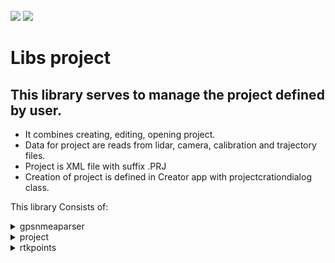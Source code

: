 <!-- PROJECT LOGO -->
<br />
<div align="left">
<img src="https://github.com/dekdekan/lidaretto-desktop/blob/completeRefactor_change_cuts/README_images/logo_black.svg#gh-light-mode-only">
<img src="https://github.com/dekdekan/lidaretto-desktop/blob/completeRefactor_change_cuts/README_images/logo_white.svg#gh-dark-mode-only">
</div>
  <h1 align="left">Libs project</h1>

## This library serves to manage the project defined by user.
 - It combines creating, editing, opening project.
 - Data for project are reads from lidar, camera, calibration and trajectory files.
 - Project is XML file with suffix .PRJ
 - Creation of project is defined in Creator app with projectcrationdialog class.
 
This library Consists of:

<!-- //////////////////////////////////////////////////////////////////////////////////////////////////////////////////////////////////////////////////////// -->

<details><summary>gpsnmeaparser</summary>
<p>

## gpsnmeaparser is class using for parsing GNSS Logs, specifically GGA and RMC logs.
  ### Getting Started
1. To start, simply create object of this class and then you can use corresponding methods.
2. You can also create and init object of this class by using conscructor:
```js
  gpsNMEAparser();
```
&emsp;Or:
```js
  gpsNMEAparser(std::string GGASentence,std::string RMCSentence)
```  
  
  GGA sentence looks like as follow:
  <img src="https://github.com/AlexPoltak/vrs_cvicenie_3/blob/main/Src/GPGGA.png">
  
1. To check whether some GGA sentence is valid use **isValidGGA** on object:
  
    - Returns true when sentence is valid GGA sentence, else returns false
```js
  bool isValidGGA(const std::string GGASentence)
```
2. To set class values parsed from GGA sentence use:

```js
  void setValuesGGA(std::string GGA)
```
  <br>
  
  RMC sentence looks like as follow:
  <img src="https://github.com/AlexPoltak/vrs_cvicenie_3/blob/main/Src/GPMRCAsset%201.png">
  
1. To check whether some RMC sentence is valid use **isValidRMC** on object:
  
    - Returns true when sentence is valid RMC sentence, else returns false
```js
  bool isValidRMC(const std::string RMCSentence)
```
2. To set class values parsed from RMC sentence use:

```js
  void setValuesRMC(const std::string RMCSentence)
```
  
---  
  
</p>
</details>


<!-- //////////////////////////////////////////////////////////////////////////////////////////////////////////////////////////////////////////////////////// -->

<details><summary>project</summary>
<p>

#### This class serves for manipulating with project that are created by user. Creation is done in the creator app(by projectcreationdialog class) where user have to load trajectory, lidar and calibration file(That files are required for project creation). Optionally user can load camera file, if were obtained.
Based on these files is created project thanks to which user can interact with all basic stuff(Trajectory displaying, selection, showing informations, profiles generation and more).Most of operations with project are used in creator app(in corresponding classes)

  ### Getting Started
  
1. For access to all methods first create object of this class:
  
    - `c_qualityType` - quality indicator displayed on trajectory:&emsp;0 - position<br>     &emsp;&emsp;&emsp;&emsp;&emsp;&emsp;&emsp;&emsp;&emsp;&emsp;&emsp;&emsp;&emsp;&emsp;&emsp;&emsp;&emsp;&emsp;&emsp;&emsp;&emsp;&emsp;&emsp;&emsp;&emsp;&emsp;&nbsp;
1 - heading<br>
&emsp;&emsp;&emsp;&emsp;&emsp;&emsp;&emsp;&emsp;&emsp;&emsp;&emsp;&emsp;&emsp;&emsp;&emsp;&emsp;&emsp;&emsp;&emsp;&emsp;&emsp;&emsp;&emsp;&emsp;&emsp;&emsp;&nbsp;
2 - PDOP<br>     &emsp;&emsp;&emsp;&emsp;&emsp;&emsp;&emsp;&emsp;&emsp;&emsp;&emsp;&emsp;&emsp;&emsp;&emsp;&emsp;&emsp;&emsp;&emsp;&emsp;&emsp;&emsp;&emsp;&emsp;&emsp;&emsp;&nbsp;
3 - speed
    - `c_stdprecision` - maximum precision of position 
    - `c_minstdprecision` - minimum precision of position 
    - `c_stdprecisionHeading` - maximum heading precision
    - `c_minstdprecisionHeading` - minimum heading precision
    - `c_minPDOP` - disable/enable calculation
    - `c_maxPDOP` - disable/enable calculation
    - `c_minSpeed` - minimum speed precision
    - `c_maxSpeed` - maximum speed precision
    - `c_smartfilter` - whether smart filter is enabled(remove scans while standing)
    - `c_speedfilter` - whether speed filter is enabled
    - `c_speedfilterThreshold` - speed threshold for speed filter
  
> All this input parameters user can change in tab settings.(It is done by minmaxprecisiondialog class in creator app)
 ```js
    std::shared_ptr<Project> nameOfProjectObject=std::make_shared<Project>( int c_qualityType, double c_stdprecision, double c_minstdprecision, double c_stdprecisionHeading, double c_minstdprecisionHeading,double c_minPDOP, double c_maxPDOP,double c_minSpeed, double c_maxSpeed, bool c_smartfilter, bool c_speedfilter, double c_speedfilterThreshold)
  ``` 
  
2. If you want to clear project values based on which informations are displayed in UI,  use:
  
```js
  void Project::clearProject()
```    
<details><summary>&emsp;&emsp; Some required step to create project </summary>  <!--////////////////////////////////////////////////////////////////////// --></br>

1. Setting project path that contains project file name(to this file will be stored project values after saving)
```js
  void Project::setProjectFilename(QString newProjectFile)
``` 
<br>
  
2. Setting trajectory file path:
```js
  void Project::setTrajectoryFilename(QString newTrajectoryFile)
```  
 
<br>
  
3. Setting lidar file path:
      
     - `index` - ID of lidar
    
```js
  void Project::setLidarFilename(QString newLidarFile,int index)
```  
  
<br>  
  
4. Setting path to calibration file:
```js
  void Project::setCalibrationFilename(QString newCalibrationFile)
```  
  
<br> 
  
5. Setting calibration values from calibration file:
  
 > It returns true when everything was set correctly, else returns false
  
```js
  bool Project::setCoreConfigurationFromCalibrationFile(const char *filename)
```  
  
<br>  
  
6. Preparing needed structure that holds all lidar and camera devices info:
  
 > It is used after setting the calibration file
     
```js
  void Project::initDevices()
```  
  
---   
  
</details>

<details><summary>&emsp;&emsp; Some other methods to initialize the project </summary>  <!--////////////////////////////////////////////////////////////////////// --></br>

1. Setting path to camera files:

     - `newCameraFile` - path to files
     
     -  | VideoType     | 
        | :-------------| 
        | garmin_virb   |
        | labpano       | 
        | gopro         | 
        | sony          |
  
```js
  void Project::setCameraFilename(QString newCameraFile,VideoType type)
```    
  
<br>  
  
2. To check whether path to given camera(video,images) files is correct(whether directory contains relevant files) use:

```js
  int checkWhetherCameraPathCorrect(QString path,Project::VideoType videotype);
```  

<br>  
  
3. To set description from user about project use:
  
```js
  void setProjectDescription(std::string descr)
```  
  
 <br> 
  
4. You can save this description also to file by:

```js
  void saveDescriptionToFile(std::string path)
```  
  
```diff
- Most of the previous methods you can see in creator app, specificaly in projectcrationdialog class. This dialog box show up when the user selects option to create new project.
```

---   
  
</details>


<details><summary>&emsp;&emsp; Saving and opening/reading project </summary>  <!--////////////////////////////////////////////////////////////////////// --></br>

1. When the required steps have been taken or some modification in project have been made, to save project with all values use **saveProjectFile** method. Project will be saved to XML file with .PRJ sufix.

```js
  void Project::saveProjectFile()
```  
  
> This method contains method **saveProjectFileToXml**, that saves all project values to XML file.

<br>  
  
2. To open project file and read all values from it use:

    - `filename` - path to project file

```js
  ProjectOpeningStatus Project::openProjectFromFile(QString fileName)
```  
 
> This method contains method **readProjectFileFromXml**(new project version),**readProjectFile**(old project version) that serves to parse all values from lidar, calibration,trajectory and camera files and assigns all needed variables from them.

<br>  
  
3. To check whether given file is XML file use:
  
```js
  bool Project::isProjectFileXML(QString fileName)
```  

<br>
  
4. To get name of current opened project use:
  
```js
  QString Project::getProjectFilename()
```  
 
<br>  
   
5. To get registry name of current opened project (it is used to add project to recent projects and so on) call:
  
```js
  QString Project::getRegistryEntryNameOfProject()
``` 
 
---   
  
</details>

<details><summary>&emsp;&emsp; Manipulating with trajectory/lidar frames/points </summary>  <!--////////////////////////////////////////////////////////////////////// --></br>

####  Frames
    
1. This returns indexes of **trajectory frames** that are selected(has state=2) - trajectory frames that user selects in selection mode :
  
```js
  std::vector<int> Project::getSelectedFrames()
```  
<br>
  
2. This returns indexes of **lidar frames**, based on trajectory selections (where state=2) :
  
      - `index` - lidar ID

```js
  std::vector<int> Project::getSelectedFramesForLidarDevice(int index)
```  
<br>

3. To get index of **frame from lidar**(with given ID) which is placed at given trajectory position use:
  
      - `whichTrajectoryPoint` - ID of trajectory point at which the ID of lidar frame should be returned
      - `whichLidar` - lidar ID

```js
  int Project::getLidarFrameFromTrajectoryRelationInfo(int whichTrajectoryPoint, int whichLidar)
```    
  
<br>

4. To obtain **lidar frames** indexes based on given trajectory indexes and lidar ID use **getSelectedFilteredFramesForLidarDevice**:
 &emsp;If there are some missing trajectory indexes in input, the space in corresponding lidar frames indexes will be filled in return.

    - `preselected` - IDs of trajectory points at which the IDs of lidar frame should be returned
    - `index` - lidar ID

```js
  std::vector<int>  Project::getSelectedFilteredFramesForLidarDevice(std::vector<int> &preselected,int index)
``` 

<br>

5. To get lidar frame structure use:

    - `whichLidar` - ID of lidar whose frame will be returned
    - `localfile` - lidar file in which the frame will be searched
    - `index` - index of frame, which should be returned
    - `lidToFrame` - lidar transformation
    - `restriction` - restriction to add some points to frame

> It is used for export in pointcloudExporter class

```js
  BaseFrame Project::getLidarFrameFromLidar(int whichLidar,std::ifstream &localfile,int index,CLidarToFrameTrans *lidToFrame,laserFrameRestrictionBase *restriction,int &openedFileID,int colormodel ,double minIntensityColor,double maxIntensityColor )
``` 
<br>

6. To save/get selected frames(selected by user in selection mode) to/from file for access in another app use:
&emsp; &emsp;To save use:
```js
  bool saveProjectSelectionToXml();
```  
> Method returns true when saving was successful, else returns false

&emsp; &emsp;To get selected frames from saved file use:
```js
  std::vector<int> Project::getSelectionFromXml()
```  
> Method returns IDs of selected frames

<br>

7. To clear selection of trajectory(changing value of all trajectory states to state=0) call:
```js
  void Project::clearTrajectorySelection()
```
<br>

8. To receive relational vector between lidar frames and trajectory use:
```js
  std::vector<FrameData>& Project::getFramesTrajectoryRelationsInfoAsReference()
``` 
   &emsp; To get reference on this relational vector call:
```js
  std::vector<FrameData>* Project::getFramesTrajectoryRelationsInfoAsPointer()
``` 
<br>

9. To fill/get trajectory frames structure(info about selected frames and so on) call **getTrajectoryRealtionInfoPtr()**. It is used for undostack operations and for some visualizations on map...:
  
&emsp; &emsp;To get this structure use:

```js
  std::shared_ptr<std::vector<framesTrajectoryRelationsInfoStruct>> getTrajectoryRealtionInfoPtr()
```

&emsp; &emsp;To fill this structure use:

```js
  void Project::fillFramesTrajectoryRelationsInfo(int trajectoryType)
```

```diff  
 - It is generated/filled with **trajectoryTransformation** vector that is prepared by trajectory reader in reading methods for opening project
```

<br>

10. To obtain trajectory transformations vector, that is prepared by trajectory reader in reading methods for opening project, call:
  
     - `withModification` - when is true and some modification by fit points are done, the modified trajectory transformations will be returned

```js
  std::vector<Transformation> &getTrajectoryTransformation(bool withModification=false)
```
   &emsp; To get zero(first) transformation from this vector use:
  
```js
  const Transformation &getZeroPositionFromTransformation()
```
   &emsp; To get length of transformation vector(length of trajectory) use method **getTrajectoryLength**. It is used in Graph making:

```js
  int getTrajectoryLength()
```
<br>

#### Points

1. To find the point that is at given distance before the point with given ID use:

    - `fromWhichpoint` - ID of trajectory point(in framesTrajectoryRelationsInfo structure) from which the point before it is searched.
    - `dist` - distance from "fromWhichpoint" point
 
> It returns transformation ID of point that is at given distance

```js
  int Project::findPointTrajectoryInDistBefore(int fromWhichpoint, double dist)
```
<br>

2. To find the point that is at given distance after the point with given ID use:

    - `fromWhichpoint` - ID of trajectory point(in framesTrajectoryRelationsInfo structure) from which the point behind it is searched.
    - `dist` - distance from "fromWhichpoint" point

> It returns transformation ID of point that is at given distance

```js
  int Project::findPointTrajectoryInDistAfter(int fromWhichpoint, double dist)
```

<br>

3. To find out the distance between two trajectory points use method:

    - `first` - ID of first trajectory point(in framesTrajectoryRelationsInfo structure)
    - `second` - ID of second trajectory point(in framesTrajectoryRelationsInfo structure)

```js
  double Project::findDistBetweenTrajectoryPoints(int first, int second)
```

--- 

</details>
  
  
<details><summary>&emsp;&emsp; Wrappers for trajectory matters(inertial explorer filereader)  </summary>  <!--////////////////////////////////////////////////////////////////////// --></br>
  
1. To generate transformations for trajectory call **traj_generateTransformation**. It is used in projectcreationdialog class.
  
```js
  void Project::traj_generateTransformation()
```   
 
<br> 
  
2. To read trajectory file and inits values for trajectory reader class(inertialExplorerFileReader) call **traj_readTrajectoryFromFile**. It is used in projectcreationdialog class and in project reading methods.
  
```js
  int Project::traj_readTrajectoryFromFile(QString rawTrajFile)
```     
  
<br> 
 
3. To inits relational vector between lidar data and trajectory file use **traj_initFileWithTransformations**. It is used in projectcreationdialog class.
  
```js
  void Project::traj_initFileWithTransformations(int index)
```
<br>

4. To obtain trajectory constrains use **traj_getFileConstrains**. It is used in projectcreationdialog class.
  
```js
  void Project::traj_getFileConstrains(InertialExplorerBoxData &constrains)
```

--- 

</details>
  
<details><summary>&emsp;&emsp; Creating and manipulating with line cutting segment and relevant zones </summary>  <!--////////////////////////////////////////////////////////////////////// --></br>

  It is displayed in profile mode on map(creator app), when user clicks somewhere on trajectory. Based on this line segment(frames that are inside) is generated pointcloud to display in profiles.:

#### Line cut segment
Line cut segment variable holds points that defines itself:

| Range from                        | Range to                         |      | definition          |
| :-------------                    | :-------------                   |------| :-------------      | 
| lineCutSegment->cutRectangle[0]   |                                  |      | center of line( where user clicked on trajectory)     | 
| lineCutSegment->cutRectangle[1]   | lineCutSegment->cutRectangle[4]  |      | perimeter points of line that indicates width of XY projection-aerial view    |
| lineCutSegment->cutRectangle[5]   | lineCutSegment->cutRectangle[8]  |      | perimeter points of line that indicates width of ZX projection-cut view  |
| lineCutSegment->cutRectangle[9]   | lineCutSegment->cutRectangle[12] |      | perimeter points of line that indicates sideway cut       | 
  
  
1. To prepare line cut segment points use method getPerpendicularLineSegmentAtTrajectory(). Line segment is generated perpendicular to given trajectory place.

      - `trajectoryID` - ID of trajectory point to which the points of perpendicular line segment are calculated
      - `segmentLength` - length of line segment(defined by user)
      - `segmentWidth` - width of XY projection-aerial view(defined by user)
      - `cutWidth` - width of cut (width of ZX projection-cut view defined by user)
  
```js
  std::vector<QPointF> Project::getPerpendicularLineSegmentAtTrajectory(int trajectoryID, double segmentLength,double segmentWidth,double cutWidth)
```    
  
```diff
- Points of this line cut segment and more visual parameter you can get by method getParamsForMapStruct()
```
  
<br>  
  
2. To obtain IDs of trajectory for prepared line segment use method **getFramesForPerpendicularLineSegment**. Based on this IDs is generated pointcloud for projections in creator app:

      - `limits` - limits of line segment(you can use return value from method **getPerpendicularLineSegmentAtTrajectory**)
      - `selectedId` - ID of trajectory where line segment is created
      - `segmentWidth` - width of XY projection-aerial view( set by user)

```js
  std::vector<int> Project::getFramesForPerpendicularLineSegment(std::vector<QPointF> limits,int selectedId,double segmentWidth)
```  
  
<br>  
  
3. To prepare line cut segment for sideway view(ZY projection) use:

      - `cx` - X position of sideway cutting line center
      - `cy` - Y position of sideway cutting line center
      - `rx` - direction vector of sideway cutting line
      - `ry` - direction vector of sideway cutting line

```js
  std::vector<pcl::PointXYZRGB> Project::getPerpedicularLineSegmentForSidewayCut(double cx,double cy, double rx,double ry,int trajectoryID,int rtkID, double segmentLength,double segmentWidth,double cutWidth)

```  
 > It returns points of prepared line segment in order:<br>
    - [0] center point of cutting line<br>
    - [1] right centered point of cut(on right side of trajectory)<br>
    - [2] left centered point of cut(on left side of trajectory)
  
<br>  
  
 4. To clear line cut segment variable that holds zones and points of cutting lines use **clearLineCut** method.
  
```js
  void clearLineCut()
```  

#### Zones
1. To get number of zones in current prepared line cut segment, use:
  
 ```js
  int getLineCutSegmentZonesCount()
``` 
<br>  
  
2. To get angle between zones of points in prepared cutting line segment call:
  
      - `firstZone` - ID of some zone in cutting line segment
      - `secondZone` - ID of another zone in cutting line segment

> Returns angle in radians. It is used in correction to shift zone in chosen angle.
```js
  double Project::getAngleBetweenLineCutSegmentZones(int firstZone, int secondZone)
```  
  
<br>  
  
3. To get GPS timestamp for given zone in prepared cutting line segment use:

      - `i` - ID of zone in cutting line segment

```js
  double Project::getTimeOfLineCutSegmentZone(int i)
```  

<br>

4. To receive trajectory ID for given zone of prepared line cut segment use:
  
      - `i` - ID of zone in cutting line segment

```js
  int Project::getTrajectoryIDOfLineCutSegmentZone(int i)
```  
 
--- 

</details>
  
  
<details><summary>&emsp;&emsp; Methods for creating and manipulating with corrections of pointcloud </summary>  <!--////////////////////////////////////////////////////////////////////// --></br>

  In profile mode user can click somewhere on trajectory and make corrections there in a few steps. Firstly user can measure in profile views with measurement tool(measurement button in menu among profile views), where pointcloud should be corrected. After measurement, user can create correction by pressing FIT button that is next to the measurement tool button.
  
1. To add fit point use method **addFitPoint**.  It is point(with correction structure) on trajectory, where user wants to create correction. Correction structure holds user measurements, trajectory time and so on:

      - `positionID` - ID of trajectory position where correction should be made
      - `correctioninfo` -  correction info structure that will be added
      - `nearestPosible` - treshold to add fitpoint. If given fit point is closer to some existing fitpoint than this value,then this fitpoint will not be added.
      - `connectedDistance` - how far trajectory points can be from each other to be connected to same correction.
      - `fadeDistance` - how far end points should be from relevant fit point

> Returns true when fitpoint was added, else returns false.

```js
  bool Project::addFitPoint(int positionID, FITpointCorection correctioninfo,double nearestPosible,double connectedDistance,double fadeDistance)
```  

<br>

2. To modify existing fitpoint use:
  
      - `positionID` - ID of trajectory position where correction should be modified
      - `correctioninfo` -  correction info structure that will replace the previous one
      - `nearestPosible` - it is not used there
      - `connectedDistance` - how far trajectory points can be from each other to be connected to same correction.
      - `fadeDistance` - how far end points should be from relevant fit point

> When point for modification does not exist, the new one will be added.

```js
  bool Project::modifyFitPoint(int positionID, FITpointCorection correctioninfo,double nearestPosible,double connectedDistance,double fadeDistance)
```   
 
<br> 
 
3. To add end points(where corrections on trajectory will end) for each fit point use:
  
      - `connectedDistance` - how far trajectory points can be from each other to be connected to same correction.
      - `fadeDistance` - how far end points should be from relevant fit point
  
> - If distance between neighboring fitpoints is lower than connectedDistance, existing end points will be shifted.<br>
> - If distance between neighboring fitpoints is higher than connectedDistance, new end points will be added<br>
>  - Endpoints in fitpoints std::map variable have for distinctions negative value of trajectory ID. Therefore, when you want to access to trajectory by ID use absolut value of this map key.
  

```js
  void Project::addEndPointsToFitCorrections(double connectedDistance,double fadeDistance)
```    
<br>

4. To calculate and apply corrections based on added fitpoints use:
  
      - `connectedDistance` - how far trajectory points can be from each other to be connected to same correction.
      - `holdDistance` - if fit points are not connected, how far to hold the correction value
      - `fadeDistance` - how far end points should be from relevant fit point
  
> This prepare **modifiedtrajectoryTransformation** variable which can be obtained by method **getTrajectoryTransformation** described in section ** Manipulating with trajectory, lidar frames**:
  
```js
  void Project::calcCorrectionFromFitPoints(double connectedDistance,double holdDistance,double fadeDistance)
```   
  
<br>  
  
5. To find out whether corrections were created use:
  
> It returns true when some corrections were created, else returns false  
```js
  bool correctionExists()
```  

<br>
  
6. To get reference of created fitpoints for access to them use:
  
```js
  std::shared_ptr<std::map<int,FITpointCorection>> Project::getFitpointsAsReference()
```  

<br>

7. To save all crated correction fit points for future reconstruction of corrections use:
  
```js
  bool Project::saveFitPoints()
```  
<br>
  
8. To load saved fitpoints for reconstruction of created corrections call>
  
> It returns true when fitpoints were loaded, false when loading of fitpoint file was incorrect 
  
```js
  bool Project::loadFitPoints()
``` 
  
<br>  
  
9. To obtain calculated trajectory corrections for zone in prepared cutting line segment use:
  
      - `holdDistance` - ID of zone in prepared cutting line segment
  
> Creating and manipulating with cutting line segment is described in section **Creating and manipulating with line cutting segment**
  
```js
  correction Project::getTrajectoryCorrectionForZone(int i)
``` 
  
 ---  
  
</details>


  
<details><summary>&emsp;&emsp; Manipulating with visual parameters (contains filters and auxliary methods that can be used) </summary>  <!--////////////////////////////////////////////////////////////////////// --></br>

#### User can change visual parameters in settings tab

```diff
- Most of this visual parameters are described in object creation method of this class.
```

1. These visual parameters, cutting line segment and more you can obtain in structure by method **getParamsForMapStruct**:

> This structure is used in mymapcontrol class to draw trajectory, line cutting segment and other stuff on map.

```js
  ParametersForMapInteraction Project::getParamsForMapStruct()
``` 
 <br> 
 
2. To get value of specific visual parameter use:

```js
  {return type} Project::getVisualParameter{name of paramter}()
``` 
  
  <br> 
  
3. To set value of specific visual parameter use:

```js
  void setVisualParameter{name of parameter}(value)
``` 
  
  <br> 
  
4. For obtaining whether shake filter is enabled use:

```js
  bool getUseShakeFilter()
``` 
  
&emsp; &emsp;To set it use:
```js
  void setUseShakeFilter(bool usefilt)
```  
 
 <br> 
 
5. This sets prepared quality parameter to framesTrajectoryRelationsInfo structure. (It is used for coloring the trajectory by quality type in mymapcontrol class).

  
```js
  void Project::setVisualQualityParameter()
```
```diff
- Use setVisualQualityParameter method when quality parameter was changed
```

<br> 

6. To use trajectory disabling based on filters in usage use:
```js
  void Project::setTrajectoryDisabling()
```

&emsp;It contains **disableTrajectoryPartsByDiff** method that represents shake filter:<br> 
&emsp;&emsp;    - `secAfter` - seconds after problem point. 

> Points that are in given time(secAfter input) from problem point, will be also disabled.

```js
void Project::disableTrajectoryPartsByDiff(int secAfter)
```

<br> 
   
7. To clear all trajectory disabling use:
```js
  void Project::clearTrajectoryDisabling()
```

<br>

8. To get indexes of lidar lines based on preset value call:
  
    - `whichlidar` - ID of lidar
    -   | whichlines    | 
        | :-------------| 
        | All           |
        | Central       | 
        | EverySecond   | 
        | HighRes       |
        | UltraHighRes  |

```js
  std::vector<int> Project::getUnusedLaserLinesForLidar(int whichlidar, BaseLidarReader::LidarLinesPresets whichlines)
```     

--- 

</details>
  
  
  
<details><summary>&emsp;&emsp; Manipulating with transformations, rotations and time offsets of/between devices(lidar, camera, body) </summary>  <!--////////////////////////////////////////////////////////////////////// --></br>

#### Transformations
1. Transformation of lidar device:<br>
  To set this transformation:
```js
  void Project::setLidarTransformation(Transformation newTransform, int lidarIndex, double gain)
```  
&emsp; &emsp;To get this transformation:
```js
  Transformation Project::getLidarTransformation(int lidarIndex, double gain)
```   
 <br> 
 
2. Transformation of camera device:<br>
  To set this transformation:
```js
  void Project::setCameraTransformation(Transformation newTransform, int cameraIndex, double gain)
```  
&emsp; &emsp;To get this transformation:
```js
  Transformation Project::getCameraTransformation(int cameraIndex, double gain)
```   
   
 <br> 
 
3. Transformation between lidar and IMU:<br>
  To set this transformation use:

```js
  void Project::setTransformationLidar_IMU(Transformation newTransform, int lidarIndex, double gain)
```  
&emsp; &emsp;To get this transformation use:
```js
  Transformation Project::getTransformationLidar_IMU(int lidarIndex,double gain)
```  
&emsp; &emsp;To clear this transformation use:
```js
  void Project::clearTransformationLidar_IMU(int lidarIndex)
```  
<br> 

4. Transformation between camera and IMU:<br>
  To get this transformation use:
```js
  Transformation Project::getTransformationCamera_IMU(int cameraIndex)
```  
 <br> 
 
5. Transformation between IMU and vehicle(what the devices are connected to):
```js
  Transformation Project::getTransformationIMU_Vehicle()
```  


6. To obtain transformation ID of given frame for given lidar use:
    - `whichDevice` - ID of lidar
    - `whichFrame` - ID of frame for which the ID of transformation should be returned
   
> It is used in pointcloudexporter class
  
```js
  int Project::getTransformationPostionOfDeviceFrame(int whichDevice, int whichFrame)
```   
  
  
7. To obtain transformation ID of given frame for given camera use:
    - `whichDevice` - ID of camera
    - `whichFrame` - ID of frame for which the ID of transformation should be returned

> It is used in pointcloudexporter class

```js
  int Project::getTransformationPostionOfDeviceFrame(int whichDevice, int whichFrame)
```   
#### Rotations

1. Rotation  between IMU and vehicle(what the devices are connected to):
  To get this transformation use:
```js
  Transformation Project::getIMUtoVehicleRotation()
```  
  <br> 
  
2. Rotation of lidar device:
  To get this rotation:
```js
  double Project::getLidarRotation(int lidarIndex)
```   
 <br> 

3. Rotation of camera device:<br>
  To set this rotation:
```js
  void Project::setCameraRotation(int cameraIndex,double rotation)
```  
&emsp; &emsp;To get this rotation:
```js
  double Project::getCameraRotation(int cameraIndex)
```   

 <br> 

4. To get boresight rotation use :
```js
  Transformation Project::getBoresightRotation()
``` 
#### Time offsets

1. Time offset of lidar device:<br>
  To get this offset:
```js
  double getLidarTimeOffset(int lidarIndex)
```   

 <br> 

2. Time offset of camera device:<br>
  To set this offset:
```js
  void setCameraTimeOffset(int cameraIndex,double newOffset);
```  
&emsp; &emsp;To get this offset:
```js
  double getCameraTimeOffset(int cameraIndex);
```   

--- 

</details>
  
<details><summary>&emsp;&emsp; Adding RTK points </summary>  <!--////////////////////////////////////////////////////////////////////// --></br>

```diff
- This methods serves to add RTK points, when user load them, to project file.
- Loading of RTK points is done in CreatorMainWindow class speciffically by AddRtkPointDialog widget class
- Manipulating with RTK points and making some corrections by them is done in class rtkpoints also described in this README.
```

1. To add/prepare RTK point to RTK vector variable use:

> This is used in **reconstructProfile method** to reconstruct profiles from fitpoint that user choosed. Fitpoint is there added to RTK point vector.

```js
  void addRTKpoint(RtkPoint newPoint);
```   
<br>

2. This saves all RTK points(previous added RTK points with appended input RTK points) to project file :

    - `pointsToAdd` - These points will be appended to RTK vector

```js
  void Project::addRTKpoint(std::shared_ptr<std::vector<RtkPoint>> pointsToAdd)
```   
<br>

3. To filter given RTK by trajectory boundaries use:

    - `pointsToFilter` - RTK Points to filter. These vector after filtering will hold only RTK points inside the boundaries

> This method returns number of filtered RTK points

```js
  int Project::filterRTKpointsByProjectBoundaries(std::shared_ptr<std::vector<RtkPoint>> pointsToFilter)
```   
<br>

4. To get reference of prepared/loaded RTK points vector use:
```js
  std::shared_ptr<std::vector<RtkPoint>> Project::getRTKpointsAsReference()
```   

<br>

5. To clear vector that holds RTK points use:
```js
  void Project::clearRtkPoints()
```   
  
--- 
  
</details>


 <details><summary>&emsp;&emsp; Camera files preparation</summary>  <!--////////////////////////////////////////////////////////////////////// --></br>
 
  
 1. To prepare structure that holds camera data, info use:<br>
 
    - `cameraIndex` - ID of camera for which all should be prepared
    - `filename` - path to camera files
    -   | video_type-type of camera     | 
        | :-------------                | 
        | garmin_virb                   |
        | labpano                       | 
        | gopro                         | 
        | sony                          |

 > This method load camera files and prepare relational vector between video frames and trajectory. It is used for having access to specific video frame at given trajectory position and so on
 
```js
    int prepareAllVideoStuffForOneCamera(int cameraIndex, QString filename="", VideoType video_type=VideoType::garmin_virb);
```   
  &emsp;  Based on type of camera one of this relevant method is called in previous method :
  
   &emsp; **For Garmin camera preparation**
```js
    int prepareAllVideoStuffForOneCameraAsGarmin(int cameraIndex,QString filename="");
```   

   &emsp; **For LabPano camera preparation**
```js
    int prepareAllVideoStuffForOneCameraAsLabPano(int cameraIndex,QString filename="");
```   

   &emsp; **For Sony camera preparation**
```js
    int prepareAllImageStuffForOneCameraAsSony(int cameraIndex,QString filename="");
```   

<br>

2. To obtain filename of first video for given camera call:
```js
    QString getFirstVideoFilenameForCamera(int cameraIndex)
```   
  
<br>  
  
3. To obtain transformation timestamp of given camera:
    - `cameraIndex` - ID of camera 
    - `id` - ID in relation vector between video frames and trajectory(cameraDataToTrajectoryRelVec)

```js
    double getTransformationTimestampForCameraRelVecID(int cameraIndex, int id)
```   
  
<br>  
  
4. To obtain transformation ID of given camera:
    - `cameraIndex` - ID of camera 
    - `id` - ID in relation vector between video frames and trajectory(cameraDataToTrajectoryRelVec)

```js
    double getTransformationIDForCameraRelVecID(int cameraIndex, int id)
```   



</details>

---   
  
</p>
</details>

<!-- //////////////////////////////////////////////////////////////////////////////////////////////////////////////////////////////////////////////////////// -->

<details><summary>rtkpoints</summary>
<p>
  
 #### Real-time kinematic positioning(RTK). These points are from other receiver-fixed base station. <br>
- It is used to provide corrections and increase the accuracy of points GNSS positions. <br>
- This class enables loading RTK points from file and transform them from/to chosen coordinate system to/from UTM. <br>
- Loading of RTK points is implemented by addrtkpointsdialog class in creator app. Dialog will open when user choose in profile mode the GCP in right menu and there press **add points** button.
- To add RTK points to project, see section **Adding RTK points** in project dropdown of this README
 
  ### Getting Started
  
1. To start, simply create object of this class and then you can use corresponding methods.
```js
  rtkPoints::rtkPoints()
```
  
<br>  
  
2. To set transformation(datum, coordinate grid system) use:
  
    - `gridname` - name of cadastral coordinate grid
    - `geoidname` - name of geoid model
    - `transfromationID` - ID of selected datum transformation. 
    - `utmzone` - number of UTM zone
    - `UTMzoneText` - UTM zone

> It is used in addrtkpointsdialog. There user can choose the datum. By this method the transformation(datum), chosen by user, will be set and then applied on RTK points.
  
```js
  void rtkPoints::setTransformation(std::string gridname,std::string geoidname, int transfromationID,int utmzone,char UTMzoneText[])
```
  
```diff
- Transformation(datum) have to be set by this method before loading RTK points with method **loadRtkPoints**
- Datums that user can choose in **addrtkpointsdialog UI** are manage in **proj4transforms class** and overall in lib Datums.
```

<br>  
  
3. To load RTK points from file use:
    - `RTKpoints` - there will be append the RTK points loaded from file
    - `filename` - path to file with RTK points
    - `trajectoryTransformation` - trajectory transformations. Can be get by method **getTrajectoryTransformation** in project class
    -   | format - format of points that  should be used   | 
        | :-------------                                  | 
        | IDXYZ                                           |
        | IDYXZ                                           |

    - `ignorefirstLine` - number of lines in file that should be ignored/skipped

> - If points were loaded correctly, this method will return number of RTK points that are outside of trajectory boundaries(points that were not added).
> - If file was not opened correctly, returns -1
  
```js
  int rtkPoints::loadRtkPoints(std::shared_ptr<std::vector<RtkPoint>> RTKpoints,std::string filename,std::vector<Transformation> &trajectoryTransformation,fileFormat format, int ignorefirstLine)
```
  
 <br> 
  
   &emsp; All RTK points are in this method transformed from chosen transformation(datum) to UTM by:
  
```js
int rtkPoints::transformPoint(RtkPoint &point)
```

```diff
- before loading points by method **loadRtkPoints** have to be set Transformation(datum) using method **setTransformation** described in step 2.
```
  
</p>
</details>

